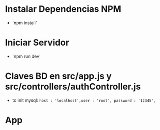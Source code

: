 # Instalar Dependencias NPM
- 'npm install'
# Iniciar Servidor
- 'npm run dev'

# Claves BD en src/app.js y src/controllers/authController.js
- to init mysql: `host : 'localhost',user : 'root', password : '12345',`

# App
